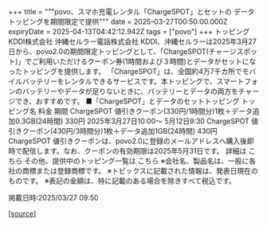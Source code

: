 +++
title = """povo、スマホ充電レンタル「ChargeSPOT」とセットの データトッピングを期間限定で提供"""
date = 2025-03-27T00:50:00.000Z
expiryDate = 2025-04-13T04:42:12.942Z
tags = ["povo"]
+++
トッピング KDDI株式会社 沖縄セルラー電話株式会社 KDDI、沖縄セルラーは2025年3月27日から、povo2.0の期間限定トッピングとして、「ChargeSPOT(チャージスポット)」でご利用いただけるクーポン券(1時間および３時間)とデータがセットになったトッピングを提供します。 「ChargeSPOT」は、全国約4万7千カ所でモバイルバッテリーをレンタルできるサービスです。本トッピングで、スマートフォンのバッテリーやデータが足りないときに、バッテリーとデータの両方をチャージでき、おすすめです。 ■「ChargeSPOT」とデータのセットトッピング トッピング名 料金 期間 ChargeSPOT 値引きクーポン(330円/1時間分)1枚＋データ追加0.3GB(24時間) 330円 2025年3月27日10:00～ 5月12日9:30 ChargeSPOT 値引きクーポン(430円/3時間分)1枚＋データ追加1GB(24時間) 430円 ChargeSPOT 値引きクーポンは、povo2.0に登録のメールアドレスへ購入後即時で配信します。なお、クーポンの有効期限は2025年5月31日です。 詳細は こちら その他、提供中のトッピング一覧は こちら ※会社名、製品名は、一般に各社の商標または登録商標です。 ※トピックスに記載された情報は、発表日現在のものです。 ※表記の金額は、特に記載のある場合を除きすべて税込です。

掲載日時:2025/03/27 09:50

[[source]](https://povo.jp/news/newsrelease/20250327_01/)
